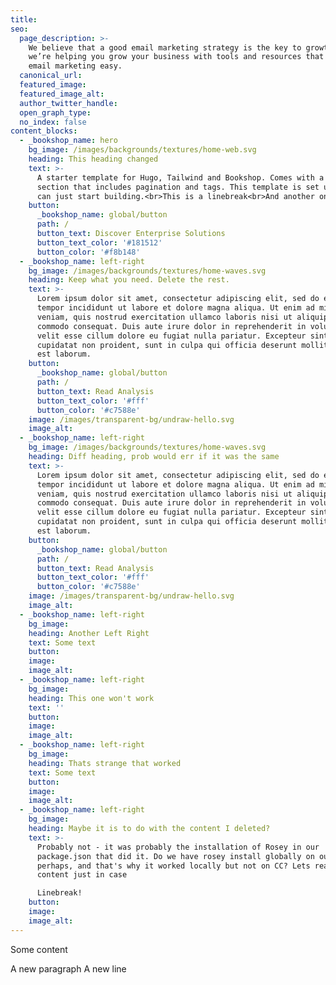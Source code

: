 ```yaml
---
title:
seo:
  page_description: >-
    We believe that a good email marketing strategy is the key to growth. So
    we’re helping you grow your business with tools and resources that make
    email marketing easy.
  canonical_url:
  featured_image:
  featured_image_alt:
  author_twitter_handle:
  open_graph_type:
  no_index: false
content_blocks:
  - _bookshop_name: hero
    bg_image: /images/backgrounds/textures/home-web.svg
    heading: This heading changed
    text: >-
      A starter template for Hugo, Tailwind and Bookshop. Comes with a blog
      section that includes pagination and tags. This template is set up so you
      can just start building.<br>This is a linebreak<br>And another one
    button:
      _bookshop_name: global/button
      path: /
      button_text: Discover Enterprise Solutions
      button_text_color: '#181512'
      button_color: '#f8b148'
  - _bookshop_name: left-right
    bg_image: /images/backgrounds/textures/home-waves.svg
    heading: Keep what you need. Delete the rest.
    text: >-
      Lorem ipsum dolor sit amet, consectetur adipiscing elit, sed do eiusmod
      tempor incididunt ut labore et dolore magna aliqua. Ut enim ad minim
      veniam, quis nostrud exercitation ullamco laboris nisi ut aliquip ex ea
      commodo consequat. Duis aute irure dolor in reprehenderit in voluptate
      velit esse cillum dolore eu fugiat nulla pariatur. Excepteur sint occaecat
      cupidatat non proident, sunt in culpa qui officia deserunt mollit anim id
      est laborum.
    button:
      _bookshop_name: global/button
      path: /
      button_text: Read Analysis
      button_text_color: '#fff'
      button_color: '#c7588e'
    image: /images/transparent-bg/undraw-hello.svg
    image_alt:
  - _bookshop_name: left-right
    bg_image: /images/backgrounds/textures/home-waves.svg
    heading: Diff heading, prob would err if it was the same
    text: >-
      Lorem ipsum dolor sit amet, consectetur adipiscing elit, sed do eiusmod
      tempor incididunt ut labore et dolore magna aliqua. Ut enim ad minim
      veniam, quis nostrud exercitation ullamco laboris nisi ut aliquip ex ea
      commodo consequat. Duis aute irure dolor in reprehenderit in voluptate
      velit esse cillum dolore eu fugiat nulla pariatur. Excepteur sint occaecat
      cupidatat non proident, sunt in culpa qui officia deserunt mollit anim id
      est laborum.
    button:
      _bookshop_name: global/button
      path: /
      button_text: Read Analysis
      button_text_color: '#fff'
      button_color: '#c7588e'
    image: /images/transparent-bg/undraw-hello.svg
    image_alt:
  - _bookshop_name: left-right
    bg_image:
    heading: Another Left Right
    text: Some text
    button:
    image:
    image_alt:
  - _bookshop_name: left-right
    bg_image:
    heading: This one won't work
    text: ''
    button:
    image:
    image_alt:
  - _bookshop_name: left-right
    bg_image:
    heading: Thats strange that worked
    text: Some text
    button:
    image:
    image_alt:
  - _bookshop_name: left-right
    bg_image:
    heading: Maybe it is to do with the content I deleted?
    text: >-
      Probably not - it was probably the installation of Rosey in our
      package.json that did it. Do we have rosey install globally on our local
      perhaps, and that's why it worked locally but not on CC? Lets readd some
      content just in case

      Linebreak!
    button:
    image:
    image_alt:
---
```

Some content

A new paragraph
A new line
